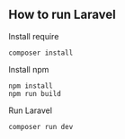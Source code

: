 ## How to run Laravel

Install require
```
composer install
```

Install npm
```
npm install
npm run build
```

Run Laravel
```
composer run dev
```
